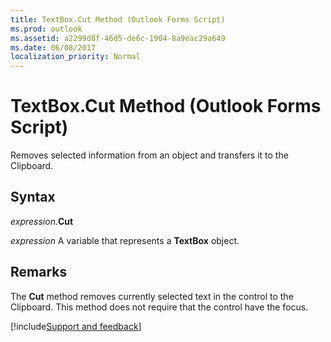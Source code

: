 ```yaml
---
title: TextBox.Cut Method (Outlook Forms Script)
ms.prod: outlook
ms.assetid: a2299d8f-46d5-de6c-1904-8a9eac29a649
ms.date: 06/08/2017
localization_priority: Normal
---
```



# TextBox.Cut Method (Outlook Forms Script)

Removes selected information from an object and transfers it to the Clipboard.


## Syntax

_expression_.**Cut**

_expression_ A variable that represents a **TextBox** object.


## Remarks

The  **Cut** method removes currently selected text in the control to the Clipboard. This method does not require that the control have the focus.

[!include[Support and feedback](~/includes/feedback-boilerplate.md)]